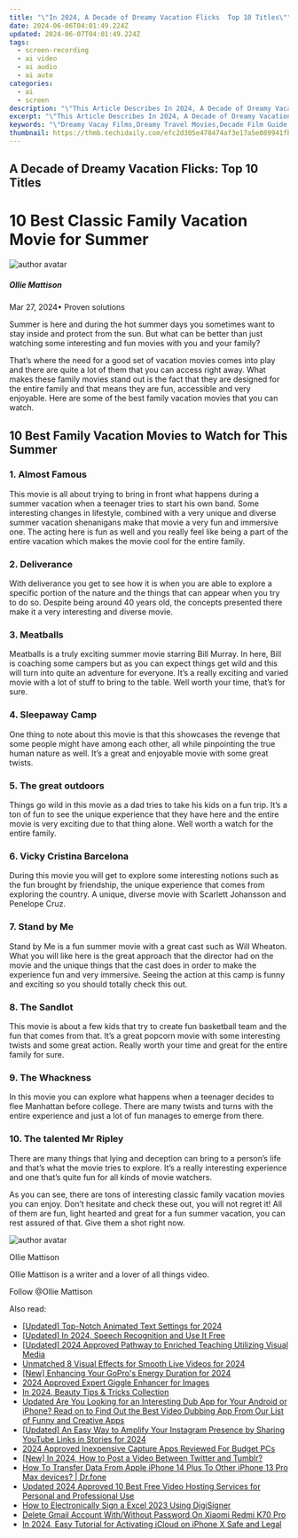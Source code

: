 ```yaml
---
title: "\"In 2024, A Decade of Dreamy Vacation Flicks  Top 10 Titles\""
date: 2024-06-06T04:01:49.224Z
updated: 2024-06-07T04:01:49.224Z
tags: 
  - screen-recording
  - ai video
  - ai audio
  - ai auto
categories: 
  - ai
  - screen
description: "\"This Article Describes In 2024, A Decade of Dreamy Vacation Flicks: Top 10 Titles\""
excerpt: "\"This Article Describes In 2024, A Decade of Dreamy Vacation Flicks: Top 10 Titles\""
keywords: "\"Dreamy Vacay Films,Dreamy Travel Movies,Decade Film Guide,Top Vacation Flicks,Ultimate Vacay Cinematic,Best Travel Films 2010-2020,Dreamy Movie Guide\""
thumbnail: https://thmb.techidaily.com/efc2d305e478474af3e17a5e089941fb3280acaab989de35873f384ab0ed53cb.jpg
---
```


## A Decade of Dreamy Vacation Flicks: Top 10 Titles

# 10 Best Classic Family Vacation Movie for Summer

![author avatar](https://images.wondershare.com/filmora/article-images/ollie-mattison.jpg)

##### Ollie Mattison

 Mar 27, 2024• Proven solutions

 Summer is here and during the hot summer days you sometimes want to stay inside and protect from the sun. But what can be better than just watching some interesting and fun movies with you and your family?

 That’s where the need for a good set of vacation movies comes into play and there are quite a lot of them that you can access right away. What makes these family movies stand out is the fact that they are designed for the entire family and that means they are fun, accessible and very enjoyable. Here are some of the best family vacation movies that you can watch.

## 10 Best Family Vacation Movies to Watch for This Summer

### 1\. Almost Famous

 This movie is all about trying to bring in front what happens during a summer vacation when a teenager tries to start his own band. Some interesting changes in lifestyle, combined with a very unique and diverse summer vacation shenanigans make that movie a very fun and immersive one. The acting here is fun as well and you really feel like being a part of the entire vacation which makes the movie cool for the entire family.

### 2\. Deliverance

 With deliverance you get to see how it is when you are able to explore a specific portion of the nature and the things that can appear when you try to do so. Despite being around 40 years old, the concepts presented there make it a very interesting and diverse movie.

### 3\. Meatballs

 Meatballs is a truly exciting summer movie starring Bill Murray. In here, Bill is coaching some campers but as you can expect things get wild and this will turn into quite an adventure for everyone. It’s a really exciting and varied movie with a lot of stuff to bring to the table. Well worth your time, that’s for sure.

### 4\. Sleepaway Camp

 One thing to note about this movie is that this showcases the revenge that some people might have among each other, all while pinpointing the true human nature as well. It’s a great and enjoyable movie with some great twists.

### 5\. The great outdoors

 Things go wild in this movie as a dad tries to take his kids on a fun trip. It’s a ton of fun to see the unique experience that they have here and the entire movie is very exciting due to that thing alone. Well worth a watch for the entire family.

### 6\. Vicky Cristina Barcelona

 During this movie you will get to explore some interesting notions such as the fun brought by friendship, the unique experience that comes from exploring the country. A unique, diverse movie with Scarlett Johansson and Penelope Cruz.

### 7\. Stand by Me

 Stand by Me is a fun summer movie with a great cast such as Will Wheaton. What you will like here is the great approach that the director had on the movie and the unique things that the cast does in order to make the experience fun and very immersive. Seeing the action at this camp is funny and exciting so you should totally check this out.

### 8\. The Sandlot

 This movie is about a few kids that try to create fun basketball team and the fun that comes from that. It’s a great popcorn movie with some interesting twists and some great action. Really worth your time and great for the entire family for sure.

### 9\. The Whackness

 In this movie you can explore what happens when a teenager decides to flee Manhattan before college. There are many twists and turns with the entire experience and just a lot of fun manages to emerge from there.

### 10\. The talented Mr Ripley

 There are many things that lying and deception can bring to a person’s life and that’s what the movie tries to explore. It’s a really interesting experience and one that’s quite fun for all kinds of movie watchers.

 As you can see, there are tons of interesting classic family vacation movies you can enjoy. Don’t hesitate and check these out, you will not regret it! All of them are fun, light hearted and great for a fun summer vacation, you can rest assured of that. Give them a shot right now.

![author avatar](https://images.wondershare.com/filmora/article-images/ollie-mattison.jpg)

Ollie Mattison

Ollie Mattison is a writer and a lover of all things video.

Follow @Ollie Mattison


<ins class="adsbygoogle"
     style="display:block"
     data-ad-format="autorelaxed"
     data-ad-client="ca-pub-7571918770474297"
     data-ad-slot="1223367746"></ins>



<ins class="adsbygoogle"
     style="display:block"
     data-ad-client="ca-pub-7571918770474297"
     data-ad-slot="8358498916"
     data-ad-format="auto"
     data-full-width-responsive="true"></ins>


<span class="atpl-alsoreadstyle">Also read:</span>
<div><ul>
<li><a href="https://vp-tips.techidaily.com/updated-top-notch-animated-text-settings-for-2024/"><u>[Updated] Top-Notch Animated Text Settings for 2024</u></a></li>
<li><a href="https://vp-tips.techidaily.com/updated-in-2024-speech-recognition-and-use-it-free/"><u>[Updated] In 2024, Speech Recognition and Use It Free</u></a></li>
<li><a href="https://vp-tips.techidaily.com/updated-2024-approved-pathway-to-enriched-teaching-utilizing-visual-media/"><u>[Updated] 2024 Approved  Pathway to Enriched Teaching  Utilizing Visual Media</u></a></li>
<li><a href="https://vp-tips.techidaily.com/unmatched-8-visual-effects-for-smooth-live-videos-for-2024/"><u>Unmatched 8 Visual Effects for Smooth Live Videos for 2024</u></a></li>
<li><a href="https://vp-tips.techidaily.com/new-enhancing-your-gopros-energy-duration-for-2024/"><u>[New] Enhancing Your GoPro's Energy Duration for 2024</u></a></li>
<li><a href="https://vp-tips.techidaily.com/2024-approved-expert-giggle-enhancer-for-images/"><u>2024 Approved  Expert Giggle Enhancer for Images</u></a></li>
<li><a href="https://vp-tips.techidaily.com/in-2024-beauty-tips-and-tricks-collection/"><u>In 2024, Beauty Tips & Tricks Collection</u></a></li>
<li><a href="https://ai-driven-video-production.techidaily.com/updated-are-you-looking-for-an-interesting-dub-app-for-your-android-or-iphone-read-on-to-find-out-the-best-video-dubbing-app-from-our-list-of-funny-and-crea/"><u>Updated Are You Looking for an Interesting Dub App for Your Android or iPhone? Read on to Find Out the Best Video Dubbing App From Our List of Funny and Creative Apps</u></a></li>
<li><a href="https://instagram-clips.techidaily.com/updated-an-easy-way-to-amplify-your-instagram-presence-by-sharing-youtube-links-in-stories-for-2024/"><u>[Updated] An Easy Way to Amplify Your Instagram Presence by Sharing YouTube Links in Stories for 2024</u></a></li>
<li><a href="https://screen-recording.techidaily.com/2024-approved-inexpensive-capture-apps-reviewed-for-budget-pcs/"><u>2024 Approved  Inexpensive Capture Apps Reviewed For Budget PCs</u></a></li>
<li><a href="https://twitter-videos.techidaily.com/new-in-2024-how-to-post-a-video-between-twitter-and-tumblr/"><u>[New] In 2024, How to Post a Video Between Twitter and Tumblr?</u></a></li>
<li><a href="https://techidaily.com/how-to-transfer-data-from-apple-iphone-14-plus-to-other-iphone-13-pro-max-devices-drfone-by-drfone-transfer-data-from-ios-transfer-data-from-ios/"><u>How To Transfer Data From Apple iPhone 14 Plus To Other iPhone 13 Pro Max devices? | Dr.fone</u></a></li>
<li><a href="https://smart-video-editing.techidaily.com/updated-2024-approved-10-best-free-video-hosting-services-for-personal-and-professional-use/"><u>Updated 2024 Approved 10 Best Free Video Hosting Services for Personal and Professional Use</u></a></li>
<li><a href="https://blog-min.techidaily.com/how-to-electronically-sign-a-excel-2023-using-digisigner-by-ldigisigner-sign-a-excel-sign-a-excel/"><u>How to Electronically Sign a Excel 2023 Using DigiSigner</u></a></li>
<li><a href="https://unlock-android.techidaily.com/delete-gmail-account-withwithout-password-on-xiaomi-redmi-k70-pro-by-drfone-android/"><u>Delete Gmail Account With/Without Password On Xiaomi Redmi K70 Pro</u></a></li>
<li><a href="https://activate-lock.techidaily.com/in-2024-easy-tutorial-for-activating-icloud-on-iphone-x-safe-and-legal-by-drfone-ios/"><u>In 2024, Easy Tutorial for Activating iCloud on iPhone X Safe and Legal</u></a></li>
</ul></div>

